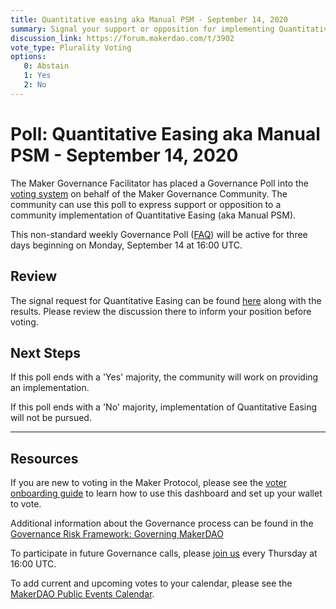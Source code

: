 ```yaml
---
title: Quantitative easing aka Manual PSM - September 14, 2020
summary: Signal your support or opposition for implementing Quantitative Easing (aka Manual PSM) to fix the Peg.
discussion_link: https://forum.makerdao.com/t/3902
vote_type: Plurality Voting
options:
   0: Abstain
   1: Yes
   2: No
---
```

# Poll: Quantitative Easing aka Manual PSM - September 14, 2020

The Maker Governance Facilitator has placed a Governance Poll into the [voting system](https://vote.makerdao.com/polling) on behalf of the Maker Governance Community. The community can use this poll to express support or opposition to a community implementation of Quantitative Easing (aka Manual PSM).

This non-standard weekly Governance Poll ([FAQ](https://community-development.makerdao.com/governance/governance#is-there-more-than-one-type-of-vote)) will be active for three days beginning on Monday, September 14 at 16:00 UTC.

## Review

The signal request for Quantitative Easing can be found [here](https://forum.makerdao.com/t/3902) along with the results. Please review the discussion there to inform your position before voting.

## Next Steps

If this poll ends with a 'Yes' majority, the community will work on providing an implementation.

If this poll ends with a 'No' majority, implementation of Quantitative Easing will not be pursued.

---

## Resources

If you are new to voting in the Maker Protocol, please see the [voter onboarding guide](https://community-development.makerdao.com/onboarding/voter-onboarding) to learn how to use this dashboard and set up your wallet to vote.

Additional information about the Governance process can be found in the [Governance Risk Framework: Governing MakerDAO](https://community-development.makerdao.com/governance/governance-risk-framework)

To participate in future Governance calls, please [join us](https://community-development.makerdao.com/governance/governance-and-risk-meetings) every Thursday at 16:00 UTC.

To add current and upcoming votes to your calendar, please see the [MakerDAO Public Events Calendar](https://calendar.google.com/calendar/embed?src=makerdao.com_3efhm2ghipksegl009ktniomdk%40group.calendar.google.com&ctz=America%2FLos_Angeles).
